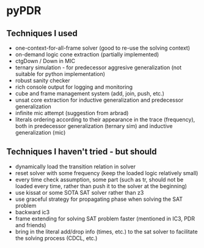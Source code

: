 # pyPDR

## Techniques I used

- one-context-for-all-frame solver (good to re-use the solving context)
- on-demand logic cone extraction (partially implemented)
- ctgDown / Down in MIC
- ternary simulation - for predecessor aggresive generalization (not suitable for python implementation)
- robust sanity checker
- rich console output for logging and monitoring
- cube and frame management system (add, join, push, etc.)
- unsat core extraction for inductive generalization and predecessor generalization
- infinite mic attempt (suggestion from arbrad)
- literals ordering according to their appearance in the trace (frequency), both in predecessor generalization (ternary sim) and inductive generalization (mic)

## Techniques I haven't tried - but should

- dynamically load the transition relation in solver
- reset solver with some frequency (keep the loaded logic relatively small)
- every time check assumption, some part (such as tr, should not be loaded every time, rather than push it to the solver at the beginning)
- use kissat or some SOTA SAT solver rather than z3
- use graceful strategy for propagating phase when solving the SAT problem
- backward ic3
- frame extending for solving SAT problem faster (mentioned in IC3, PDR and friends)
- bring in the literal add/drop info (times, etc.) to the sat solver to facilitate the solving process (CDCL, etc.)
